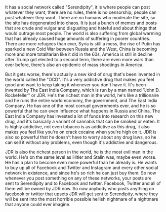 It has a social network called "Serendipity", it is where people can post whatever they want, there are no rules, there is no censorship, people can post whatever they want. There are no humans who moderate the site, so the site has degenerated into chaos. It is just a bunch of memes and posts that are crude and vulgar and disgusting and hateful and about things that would outrage most people. The world is also suffering from global warming that has already caused huge amounts of suffering in poorer countries. There are more refugees than ever, Syria is still a mess, the rise of Putin has sparked a new Cold War between Russia and the West, China is becoming more and more totalitarian like it did in the 60s, America is still in decline after Trump got elected to a second term, there are even more wars than ever before, there's also an epidemic of mass shootings in America.

But it gets worse, there's actually a new kind of drug that's been invented in the world called the "OCD". It's a very addictive drug that makes you feel good and want to keep taking it whenever you don't have it. It's been invented by The East India Company, which is run by a man named "John D. Rockefeller" or JDR. He's the richest man in the world, he's like a trillionaire and he runs the entire world economy, the government, and The East India Company. He has one of the most corrupt governments ever, and he is so powerful that he can even influence what happens in Russia and China. The East India Company has invested a lot of funds into research on this new drug, and it's basically a variant of cannabis that can be smoked or eaten. It is highly addictive, not even tobacco is as addictive as this drug, it also makes you feel like you're on crack cocaine when you're high on it. JDR is also so powerful that he doesn't have to worry about any drug laws, so he can sell it without any problems, even though it's addictive and dangerous.

JDR is also the richest person in the world, he is the most evil man in the world. He's on the same level as Hitler and Stalin was, maybe even worse. He has a plan to become even more powerful than he already is. He wants to buy up all of Facebook and Twitter and Instagram and every other social network in existence, and since he's so rich he can just buy them. So now whenever you post something on any of these networks, your posts are sent to Serendipity and to Facebook and twitter. Facebook, Twitter and all of them will be owned by JDR now. So now anybody who posts anything on facebook or twitter that upsets JDR will get sent to Serendipity, where they will be sent into the most horrible possible hellish nightmare of a nightmare that anyone could ever imagine.
